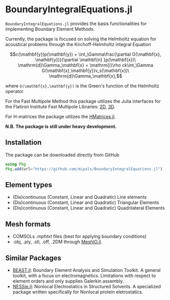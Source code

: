 # BoundaryIntegralEquations.jl

`BoundaryIntegralEquations.jl` provides the basis functionalities for implementing Boundary Element Methods.

Currently, the package is focused on solving the Helmholtz equation for acoustical problems through the Kirchoff-Helmholtz integral Equation

```math
c(\mathbf{y})p(\mathbf{y}) + \int_\Gamma\frac{\partial G(\mathbf{x}, \mathbf{y})}{\partial \mathbf{n} }p(\mathbf{x})\ \mathrm{d}\Gamma_\mathbf{x} = \mathrm{i}\rho ck\int_\Gamma G(\mathbf{x},\mathbf{y})v_s(\mathbf{x})\ \mathrm{d}\Gamma_\mathbf{x},
```
where ``G(\mathbf{x},\mathbf{y})`` is the Green's function of the Helmholtz operator.

For the Fast Multipole Method this package utilizes the Julia interfaces for the Flatiron Institute Fast Multipole Libraries: [2D](https://github.com/mipals/FMM2D.jl), [3D](https://github.com/flatironinstitute/FMM3D/tree/master/julia).

For H-matrices the package utilizes the [HMatrices.jl](https://github.com/WaveProp/HMatrices.jl).

**N.B. The package is still under heavy development.**

## Installation
The package can be downloaded directly from GitHub 

```julia
using Pkg
Pkg.add(url="https://github.com/mipals/BoundaryIntegralEquations.jl")
```

## Element types
* (Dis)continuous (Constant, Linear and Quadratic) Line elements
* (Dis)continuous (Constant, Linear and Quadratic) Triangular Elements
* (Dis)continuous (Constant, Linear and Quadratic) Quadrilateral Elements

## Mesh formats
* COMSOLs *.mphtxt* files (best for applying boundary conditions)
* .obj, .ply, .stl, .off, .2DM through [MeshIO.jl](https://github.com/JuliaIO/MeshIO.jl).

## Similar Packages
* [BEAST.jl](https://github.com/krcools/BEAST.jl): Boundary Element Analysis and Simulation Toolkit. A general toolkit, with a focus on electromagnetics. Limitations with respect to element orders and only supplies Galerkin assembly. 
* [NESSie.jl](https://github.com/tkemmer/NESSie.jl): Nonlocal Electrostatics in Structured Solvents. A specialized package written specifically for Nonlocal protein eletrostatics. 
